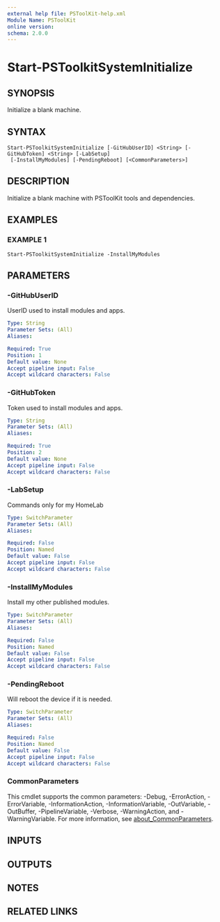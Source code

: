 ```yaml
---
external help file: PSToolKit-help.xml
Module Name: PSToolKit
online version:
schema: 2.0.0
---
```


# Start-PSToolkitSystemInitialize

## SYNOPSIS
Initialize a blank machine.

## SYNTAX

```
Start-PSToolkitSystemInitialize [-GitHubUserID] <String> [-GitHubToken] <String> [-LabSetup]
 [-InstallMyModules] [-PendingReboot] [<CommonParameters>]
```

## DESCRIPTION
Initialize a blank machine with PSToolKit tools and dependencies.

## EXAMPLES

### EXAMPLE 1
```
Start-PSToolkitSystemInitialize -InstallMyModules
```

## PARAMETERS

### -GitHubUserID
UserID used to install modules and apps.

```yaml
Type: String
Parameter Sets: (All)
Aliases:

Required: True
Position: 1
Default value: None
Accept pipeline input: False
Accept wildcard characters: False
```

### -GitHubToken
Token used to install modules and apps.

```yaml
Type: String
Parameter Sets: (All)
Aliases:

Required: True
Position: 2
Default value: None
Accept pipeline input: False
Accept wildcard characters: False
```

### -LabSetup
Commands only for my HomeLab

```yaml
Type: SwitchParameter
Parameter Sets: (All)
Aliases:

Required: False
Position: Named
Default value: False
Accept pipeline input: False
Accept wildcard characters: False
```

### -InstallMyModules
Install my other published modules.

```yaml
Type: SwitchParameter
Parameter Sets: (All)
Aliases:

Required: False
Position: Named
Default value: False
Accept pipeline input: False
Accept wildcard characters: False
```

### -PendingReboot
Will reboot the device if it is needed.

```yaml
Type: SwitchParameter
Parameter Sets: (All)
Aliases:

Required: False
Position: Named
Default value: False
Accept pipeline input: False
Accept wildcard characters: False
```

### CommonParameters
This cmdlet supports the common parameters: -Debug, -ErrorAction, -ErrorVariable, -InformationAction, -InformationVariable, -OutVariable, -OutBuffer, -PipelineVariable, -Verbose, -WarningAction, and -WarningVariable. For more information, see [about_CommonParameters](http://go.microsoft.com/fwlink/?LinkID=113216).

## INPUTS

## OUTPUTS

## NOTES

## RELATED LINKS
